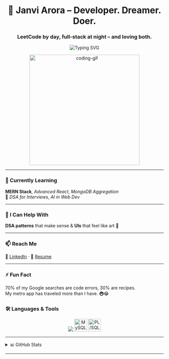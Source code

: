 <h1 align="center">🚀 Janvi Arora – Developer. Dreamer. Doer.</h1>
<h3 align="center">LeetCode by day, full-stack at night – and loving both.</h3>

<p align="center">
  <img src="https://readme-typing-svg.demolab.com?font=Fira+Code&weight=600&size=20&pause=1000&color=00F7FF&center=true&vCenter=true&width=750&lines=Translating+logic+into+beautiful+interfaces.;Kabhi+kabhi+code+samajhne+ke+liye+coffee+nahi+sabr+chahiye.;Design-driven+mindset+with+developer+precision.;VS+Code+open+karte+hi+productivity+ka+button+on+ho+jaata+hai.;Code+that+works+is+good%2C+code+that+feels+right+is+better." alt="Typing SVG" />
</p>



<p align="center">
  <img src="https://png.pngtree.com/png-vector/20230728/ourmid/pngtree-code-clipart-one-of-the-character-concept-for-gamer-gamer-girl-vector-png-image_6805622.png" width="350" alt="coding-gif" />
</p>

---

### 🌱 Currently Learning  
**MERN Stack**, *Advanced React*, *MongoDB Aggregation*  
📘 *DSA for Interviews*, *AI in Web Dev*

---

### 🧠 I Can Help With  
**DSA patterns** that make sense & **UIs** that feel like art 🎨

---

### 📫 Reach Me  
🔗 [LinkedIn](https://www.linkedin.com/in/janvi-arora-7b8299294/) · 📄 [Resume](https://drive.google.com/drive/u/0/folders/1MHC6Vt6RAxkUhFMqNi8j4EDzQhzoe-AJ)

---

### ⚡ Fun Fact  
70% of my Google searches are code errors, 30% are recipes.  
My metro app has traveled more than I have. 🚇😂


### 🛠️ Languages & Tools

<p align="center">
  <img src="https://skillicons.dev/icons?i=cpp,react,nodejs,mongodb,tailwind,html,css,js,git,redux,figma,php,firebase,bootstrap" />
  <img src="https://cdn.jsdelivr.net/gh/devicons/devicon/icons/mysql/mysql-original.svg" height="40" width="40" alt="MySQL"/>
  <img src="https://cdn.jsdelivr.net/gh/devicons/devicon/icons/oracle/oracle-original.svg" height="40" width="40" alt="PL/SQL"/>
</p>

---

<details>
  <summary>📊 GitHub Stats</summary>

  <p align="center">
    <img src="https://github-readme-stats.vercel.app/api?username=janviarora24&show_icons=true&theme=radical" width="45%"/>
    <img src="https://github-readme-stats.vercel.app/api/top-langs/?username=janviarora24&layout=compact&theme=radical" width="45%" />
  </p>

<!--
<p align="center">
  <img src="https://github-readme-streak-stats.demolab.com?user=janviarora24&theme=radical" alt="GitHub Streak" />
</p>
-->

</details>


---



